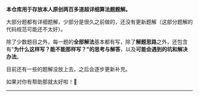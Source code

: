 **本仓库用于存放本人原创两百多道超详细算法题题解。**



大部分题都有详细题解，少部分是很久之前做的，还没有更新题解（这部分题解的代码规范可能还不太好）。

除了少数题目之外，每一题的**全部解法**基本都有写，除了**解题思路**之外，还包含有"**为什么这样写？能不能那样写？"的思考与解答**，以及**可能会遇到的坑和解决办法**。

目前还有一些的题解没放上去，之后会逐步更新补充。



如果对你有帮助那就太好啦！🥰



---

